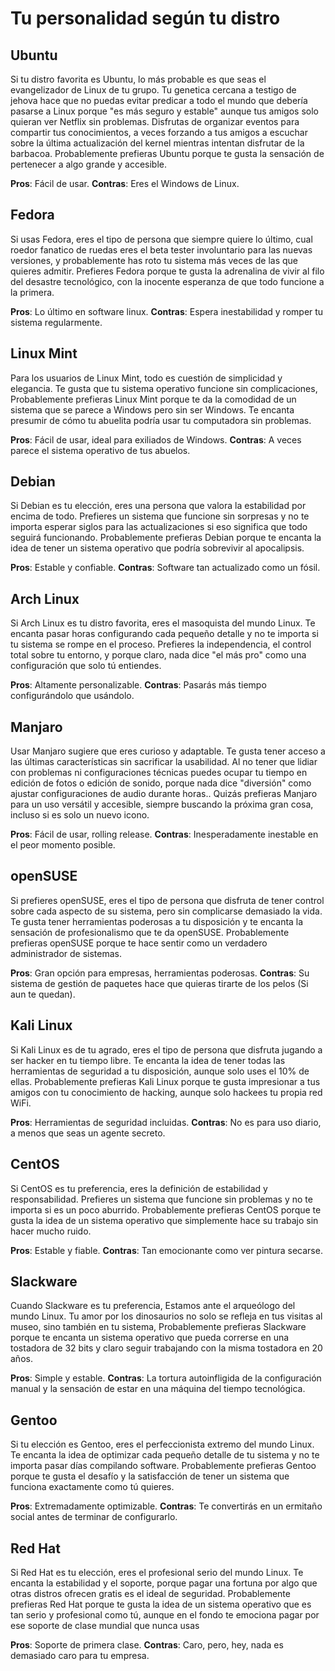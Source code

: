 
# Tu personalidad según tu distro

## Ubuntu

Si tu distro favorita es Ubuntu, lo más probable es que seas el evangelizador de Linux de tu grupo. Tu genetica cercana a testigo de jehova hace que no puedas evitar predicar a todo el mundo que debería pasarse a Linux porque "es más seguro y estable" aunque tus amigos solo quieran ver Netflix sin problemas.
Disfrutas de organizar eventos para compartir tus conocimientos, a veces forzando a tus amigos a escuchar sobre la última actualización del kernel mientras intentan disfrutar de la barbacoa. Probablemente prefieras Ubuntu porque te gusta la sensación de pertenecer a algo grande y accesible.

**Pros**: Fácil de usar.
**Contras**: Eres el Windows de Linux.

  

## Fedora

Si usas Fedora, eres el tipo de persona que siempre quiere lo último, cual roedor fanatico de ruedas eres el beta tester involuntario para las nuevas versiones, y probablemente has roto tu sistema más veces de las que quieres admitir. 
Prefieres Fedora porque te gusta la adrenalina de vivir al filo del desastre tecnológico, con la inocente esperanza de que todo funcione a la primera.

**Pros**: Lo último en software linux.
**Contras**: Espera inestabilidad y romper tu sistema regularmente.

  

## Linux Mint

Para los usuarios de Linux Mint, todo es cuestión de simplicidad y elegancia.
Te gusta que tu sistema operativo funcione sin complicaciones, Probablemente prefieras Linux Mint porque te da la comodidad de un sistema que se parece a Windows pero sin ser Windows. 
Te encanta presumir de cómo tu abuelita podría usar tu computadora sin problemas.

**Pros**: Fácil de usar, ideal para exiliados de Windows.
**Contras**: A veces parece el sistema operativo de tus abuelos.

  

## Debian

Si Debian es tu elección, eres una persona que valora la estabilidad por encima de todo. 
Prefieres un sistema que funcione sin sorpresas y no te importa esperar siglos para las actualizaciones si eso significa que todo seguirá funcionando. 
Probablemente prefieras Debian porque te encanta la idea de tener un sistema operativo que podría sobrevivir al apocalipsis.

**Pros**: Estable y confiable.
**Contras**: Software tan actualizado como un fósil.

  

## Arch Linux

Si Arch Linux es tu distro favorita, eres el masoquista del mundo Linux. 
Te encanta pasar horas configurando cada pequeño detalle y no te importa si tu sistema se rompe en el proceso. 
Prefieres la independencia, el control total sobre tu entorno, y porque claro, nada dice "el más pro" como una configuración que solo tú entiendes.

**Pros**: Altamente personalizable.
**Contras**: Pasarás más tiempo configurándolo que usándolo.

  

## Manjaro

Usar Manjaro sugiere que eres curioso y adaptable.
Te gusta tener acceso a las últimas características sin sacrificar la usabilidad. Al no tener que lidiar con problemas ni configuraciones técnicas puedes ocupar tu tiempo en edición de fotos o edición de sonido, porque nada dice "diversión" como ajustar configuraciones de audio durante horas.. 
Quizás prefieras Manjaro para un uso versátil y accesible, siempre buscando la próxima gran cosa, incluso si es solo un nuevo icono.

**Pros**: Fácil de usar, rolling release.
**Contras**: Inesperadamente inestable en el peor momento posible.

  

## openSUSE

Si prefieres openSUSE, eres el tipo de persona que disfruta de tener control sobre cada aspecto de su sistema, pero sin complicarse demasiado la vida. 
Te gusta tener herramientas poderosas a tu disposición y te encanta la sensación de profesionalismo que te da openSUSE. 
Probablemente prefieras openSUSE porque te hace sentir como un verdadero administrador de sistemas.

**Pros**: Gran opción para empresas, herramientas poderosas.
**Contras**: Su sistema de gestión de paquetes hace que quieras tirarte de los pelos (Si aun te quedan).

  

## Kali Linux

Si Kali Linux es de tu agrado, eres el tipo de persona que disfruta jugando a ser hacker en tu tiempo libre. Te encanta la idea de tener todas las herramientas de seguridad a tu disposición, aunque solo uses el 10% de ellas. 
Probablemente prefieras Kali Linux porque te gusta impresionar a tus amigos con tu conocimiento de hacking, aunque solo hackees tu propia red WiFi.

**Pros**: Herramientas de seguridad incluidas.
**Contras**: No es para uso diario, a menos que seas un agente secreto.

  

## CentOS

Si CentOS es tu preferencia, eres la definición de estabilidad y responsabilidad. 
Prefieres un sistema que funcione sin problemas y no te importa si es un poco aburrido. 
Probablemente prefieras CentOS porque te gusta la idea de un sistema operativo que simplemente hace su trabajo sin hacer mucho ruido.

**Pros**: Estable y fiable.
**Contras**: Tan emocionante como ver pintura secarse.

  

## Slackware

Cuando Slackware es tu preferencia, Estamos ante el arqueólogo del mundo Linux. 
Tu amor por los dinosaurios no solo se refleja en tus visitas al museo, sino también en tu sistema, Probablemente prefieras Slackware porque te encanta un sistema operativo que pueda correrse en una tostadora de 32 bits y claro seguir trabajando con la misma tostadora en 20 años.

**Pros**: Simple y estable.
**Contras**: La tortura autoinfligida de la configuración manual y la sensación de estar en una máquina del tiempo tecnológica.

  

## Gentoo

Si tu elección es Gentoo, eres el perfeccionista extremo del mundo Linux. 
Te encanta la idea de optimizar cada pequeño detalle de tu sistema y no te importa pasar días compilando software. 
Probablemente prefieras Gentoo porque te gusta el desafío y la satisfacción de tener un sistema que funciona exactamente como tú quieres.

**Pros**: Extremadamente optimizable.
**Contras**: Te convertirás en un ermitaño social antes de terminar de configurarlo.

  

## Red Hat

Si Red Hat es tu elección, eres el profesional serio del mundo Linux. 
Te encanta la estabilidad y el soporte, porque pagar una fortuna por algo que otras distros ofrecen gratis es el ideal de seguridad. 
Probablemente prefieras Red Hat porque te gusta la idea de un sistema operativo que es tan serio y profesional como tú, aunque en el fondo te emociona pagar por ese soporte de clase mundial que nunca usas

**Pros**: Soporte de primera clase.
**Contras**: Caro, pero, hey, nada es demasiado caro para tu empresa.